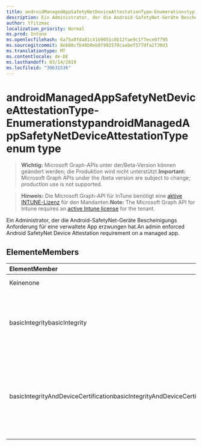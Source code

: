 ```yaml
---
title: androidManagedAppSafetyNetDeviceAttestationType-Enumerationstyp
description: Ein Administrator, der die Android-SafetyNet-Geräte Bescheinigungs Anforderung für eine verwaltete App erzwungen hat.
author: tfitzmac
localization_priority: Normal
ms.prod: Intune
ms.openlocfilehash: 6a75a8fda81c4169051c8b12fae9c1f7ece07795
ms.sourcegitcommit: 8eb88cfb48b0eb8f992570caebef577dfa2f30d3
ms.translationtype: MT
ms.contentlocale: de-DE
ms.lasthandoff: 03/14/2019
ms.locfileid: "30631536"
---
```

# <a name="androidmanagedappsafetynetdeviceattestationtype-enum-type"></a><span data-ttu-id="a7cb0-103">androidManagedAppSafetyNetDeviceAttestationType-Enumerationstyp</span><span class="sxs-lookup"><span data-stu-id="a7cb0-103">androidManagedAppSafetyNetDeviceAttestationType enum type</span></span>

> <span data-ttu-id="a7cb0-104">**Wichtig:** Microsoft Graph-APIs unter der/Beta-Version können geändert werden; die Produktion wird nicht unterstützt.</span><span class="sxs-lookup"><span data-stu-id="a7cb0-104">**Important:** Microsoft Graph APIs under the /beta version are subject to change; production use is not supported.</span></span>

> <span data-ttu-id="a7cb0-105">**Hinweis:** Die Microsoft Graph-API für InTune benötigt eine [aktive INTUNE-Lizenz](https://go.microsoft.com/fwlink/?linkid=839381) für den Mandanten.</span><span class="sxs-lookup"><span data-stu-id="a7cb0-105">**Note:** The Microsoft Graph API for Intune requires an [active Intune license](https://go.microsoft.com/fwlink/?linkid=839381) for the tenant.</span></span>

<span data-ttu-id="a7cb0-106">Ein Administrator, der die Android-SafetyNet-Geräte Bescheinigungs Anforderung für eine verwaltete App erzwungen hat.</span><span class="sxs-lookup"><span data-stu-id="a7cb0-106">An admin enforced Android SafetyNet Device Attestation requirement on a managed app.</span></span>

## <a name="members"></a><span data-ttu-id="a7cb0-107">Elemente</span><span class="sxs-lookup"><span data-stu-id="a7cb0-107">Members</span></span>
|<span data-ttu-id="a7cb0-108">Element</span><span class="sxs-lookup"><span data-stu-id="a7cb0-108">Member</span></span>|<span data-ttu-id="a7cb0-109">Wert</span><span class="sxs-lookup"><span data-stu-id="a7cb0-109">Value</span></span>|<span data-ttu-id="a7cb0-110">Beschreibung</span><span class="sxs-lookup"><span data-stu-id="a7cb0-110">Description</span></span>|
|:---|:---|:---|
|<span data-ttu-id="a7cb0-111">Keine</span><span class="sxs-lookup"><span data-stu-id="a7cb0-111">none</span></span>|<span data-ttu-id="a7cb0-112">0</span><span class="sxs-lookup"><span data-stu-id="a7cb0-112">0</span></span>|<span data-ttu-id="a7cb0-113">kein Anforderungssatz</span><span class="sxs-lookup"><span data-stu-id="a7cb0-113">no requirement set</span></span>|
|<span data-ttu-id="a7cb0-114">basicIntegrity</span><span class="sxs-lookup"><span data-stu-id="a7cb0-114">basicIntegrity</span></span>|<span data-ttu-id="a7cb0-115">1</span><span class="sxs-lookup"><span data-stu-id="a7cb0-115">1</span></span>|<span data-ttu-id="a7cb0-116">erfordern, dass das Android-Gerät SafetyNet-grundlegende Integritätsüberprüfung übergibt</span><span class="sxs-lookup"><span data-stu-id="a7cb0-116">require that Android device passes SafetyNet Basic Integrity validation</span></span>|
|<span data-ttu-id="a7cb0-117">basicIntegrityAndDeviceCertification</span><span class="sxs-lookup"><span data-stu-id="a7cb0-117">basicIntegrityAndDeviceCertification</span></span>|<span data-ttu-id="a7cb0-118">2</span><span class="sxs-lookup"><span data-stu-id="a7cb0-118">2</span></span>|<span data-ttu-id="a7cb0-119">erfordern, dass das Android-Gerät SafetyNet-grundlegende Integritäts-und Geräte Zertifizierungs Validierungen übergibt</span><span class="sxs-lookup"><span data-stu-id="a7cb0-119">require that Android device passes SafetyNet Basic Integrity and Device Certification validations</span></span>|




